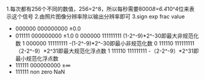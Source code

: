 1.每次都有256个不同的数值，256=2^8，所以每秒需要8000*8=6.4*10^4位来表示这个信号
2.由照片图像分辨率除以输出分辨率即可
3.sign exp    frac         value
  *    000000 000000000    ±0.0 
  *    011111 000000000    ±1.0
  0    000000 111111111    (1-2^-9)*2^-30即最大非规范化数
  1    000000 111111111    -(1-2^-9)*2^-30即最小非规范化数
  0    111110 111111111    （2-2^-9）*2^31即最大规范化浮点数
  1    111110 111111111    -（2-2^-9）*2^31即最小规范化浮点数
  *    111111 000000000    ±∞
  *    111111 non zero     NaN